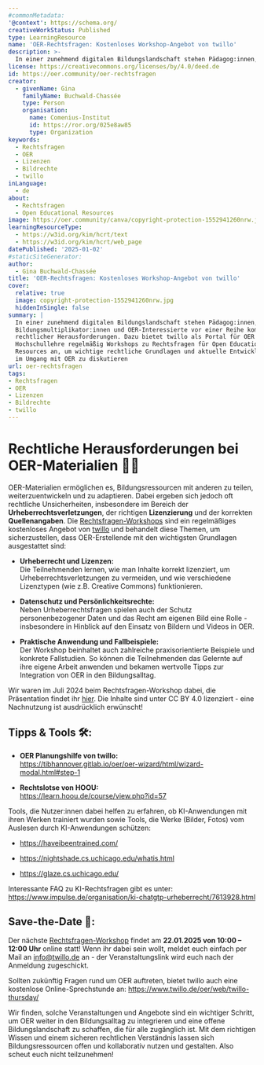 ```yaml
---
#commonMetadata:
'@context': https://schema.org/
creativeWorkStatus: Published
type: LearningResource
name: 'OER-Rechtsfragen: Kostenloses Workshop-Angebot von twillo'
description: >-
  In einer zunehmend digitalen Bildungslandschaft stehen Pädagog:innen, Bildungsmultiplikator:innen und OER-Interessierte vor einer Reihe komplexer rechtlicher Herausforderungen. Dazu bietet twillo als Portal für OER in der Hochschullehre regelmäßig Workshops zu Rechtsfragen für Open Educational Resources an, um wichtige rechtliche Grundlagen und aktuelle Entwicklungen im Umgang mit OER zu diskutieren!
license: https://creativecommons.org/licenses/by/4.0/deed.de
id: https://oer.community/oer-rechtsfragen
creator:
  - givenName: Gina
    familyName: Buchwald-Chassée
    type: Person
    organisation:
      name: Comenius-Institut
      id: https://ror.org/025e8aw85
      type: Organization
keywords:
  - Rechtsfragen
  - OER
  - Lizenzen
  - Bildrechte
  - twillo
inLanguage:
  - de
about:
  - Rechtsfragen
  - Open Educational Resources
image: https://oer.community/canva/copyright-protection-1552941260nrw.jpg
learningResourceType:
  - https://w3id.org/kim/hcrt/text
  - https://w3id.org/kim/hcrt/web_page
datePublished: '2025-01-02'
#staticSiteGenerator:
author:
  - Gina Buchwald-Chassée
title: 'OER-Rechtsfragen: Kostenloses Workshop-Angebot von twillo'
cover:
  relative: true
  image: copyright-protection-1552941260nrw.jpg
  hiddenInSingle: false
summary: |
  In einer zunehmend digitalen Bildungslandschaft stehen Pädagog:innen,
  Bildungsmultiplikator:innen und OER-Interessierte vor einer Reihe komplexer
  rechtlicher Herausforderungen. Dazu bietet twillo als Portal für OER in der
  Hochschullehre regelmäßig Workshops zu Rechtsfragen für Open Educational
  Resources an, um wichtige rechtliche Grundlagen und aktuelle Entwicklungen
  im Umgang mit OER zu diskutieren
url: oer-rechtsfragen
tags:
- Rechtsfragen
- OER
- Lizenzen
- Bildrechte
- twillo
---
```


# Rechtliche Herausforderungen bei OER-Materialien 🧑‍⚖️

OER-Materialien ermöglichen es, Bildungsressourcen mit anderen zu teilen, weiterzuentwickeln und zu adaptieren. Dabei ergeben sich jedoch oft rechtliche Unsicherheiten, insbesondere im Bereich der **Urheberrechtsverletzungen**, der richtigen **Lizenzierung** und der korrekten **Quellenangaben**. Die [Rechtsfragen-Workshops](https://www.twillo.de/oer/web/rechtsfragen-workshop/) sind ein regelmäßiges kostenloses Angebot von [twillo](https://www.twillo.de/oer/web/) und behandelt diese Themen, um sicherzustellen, dass OER-Erstellende mit den wichtigsten Grundlagen ausgestattet sind:

-	**Urheberrecht und Lizenzen:**  
Die Teilnehmenden lernen, wie man Inhalte korrekt lizenziert, um Urheberrechtsverletzungen zu vermeiden, und wie verschiedene Lizenztypen (wie z.B. Creative Commons) funktionieren.

-	**Datenschutz und Persönlichkeitsrechte:**  
Neben Urheberrechtsfragen spielen auch der Schutz personenbezogener Daten und das Recht am eigenen Bild eine Rolle - insbesondere in Hinblick auf den Einsatz von Bildern und Videos in OER.

-	**Praktische Anwendung und Fallbeispiele:**  
Der Workshop beinhaltet auch zahlreiche praxisorientierte Beispiele und konkrete Fallstudien. So können die Teilnehmenden das Gelernte auf ihre eigene Arbeit anwenden und bekamen wertvolle Tipps zur Integration von OER in den Bildungsalltag.

Wir waren im Juli 2024 beim Rechtsfragen-Workshop dabei, die Präsentation findet ihr [hier](https://uol.de/fileadmin/user_upload/lehre/Hochschuldidaktik/e-Didaktik/Mittagstreffen/2022/2022_02_02_Mittagstreffen_Spezial_2_FAQ_Rechtsfragen_rund_um_OER.pdf?v=1658133603). Die Inhalte sind unter CC BY 4.0 lizenziert - eine Nachnutzung ist ausdrücklich erwünscht!

## Tipps & Tools 🛠️:

- **OER Planungshilfe von twillo:**  
https://tibhannover.gitlab.io/oer/oer-wizard/html/wizard-modal.html#step-1

- **Rechtslotse von HOOU:**  
https://learn.hoou.de/course/view.php?id=57

Tools, die Nutzer:innen dabei helfen zu erfahren, ob KI-Anwendungen mit ihren Werken trainiert wurden sowie Tools, die Werke (Bilder, Fotos) vom Auslesen durch KI-Anwendungen schützen:

- https://haveibeentrained.com/

- https://nightshade.cs.uchicago.edu/whatis.html

- https://glaze.cs.uchicago.edu/

Interessante FAQ zu KI-Rechtsfragen gibt es unter: https://www.impulse.de/organisation/ki-chatgtp-urheberrecht/7613928.html

## Save-the-Date 📅:

Der nächste [Rechtsfragen-Workshop](https://www.twillo.de/oer/web/rechtsfragen-workshop-22-01-2025/) findet am **22.01.2025 von 10:00 – 12:00 Uhr** online statt! Wenn ihr dabei sein wollt, meldet euch einfach per Mail an info@twillo.de an - der Veranstaltungslink wird euch nach der Anmeldung zugeschickt.

Sollten zukünftig Fragen rund um OER auftreten, bietet twillo auch eine kostenlose Online-Sprechstunde an: https://www.twillo.de/oer/web/twillo-thursday/

Wir finden, solche Veranstaltungen und Angebote sind ein wichtiger Schritt, um OER weiter in den Bildungsalltag zu integrieren und eine offene Bildungslandschaft zu schaffen, die für alle zugänglich ist. Mit dem richtigen Wissen und einem sicheren rechtlichen Verständnis lassen sich Bildungsressourcen offen und kollaborativ nutzen und gestalten. Also scheut euch nicht teilzunehmen!
